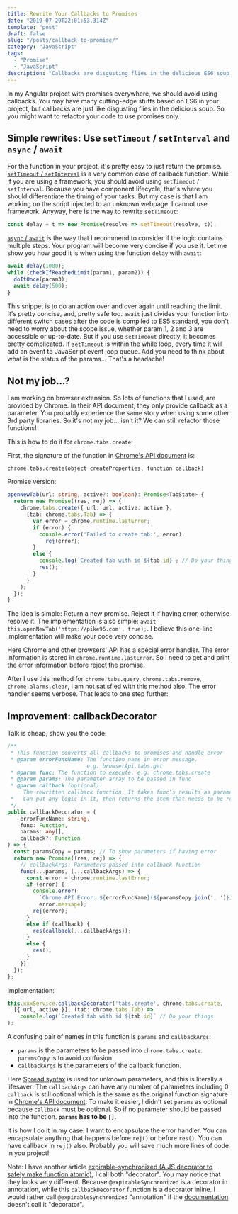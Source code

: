 ```yaml
---
title: Rewrite Your Callbacks to Promises
date: "2019-07-29T22:01:53.314Z"
template: "post"
draft: false
slug: "/posts/callback-to-promise/"
category: "JavaScript"
tags:
  - "Promise"
  - "JavaScript"
description: "Callbacks are disgusting flies in the delicious ES6 soup. Refactor them to use promises only."
---
```


In my Angular project with promises everywhere, we should avoid using callbacks. You may have many cutting-edge stuffs based on ES6 in your project, but callbacks are just like disgusting flies in the delicious soup. So you might want to refactor your code to use promises only.

## Simple rewrites: Use `setTimeout` / `setInterval` and `async` / `await`

For the function in your project, it's pretty easy to just return the promise. [`setTimeout` / `setInterval`](https://developer.mozilla.org/en-US/docs/Learn/JavaScript/Asynchronous/Timeouts_and_intervals) is a very common case of callback function. While if you are using a framework, you should avoid using `setTimeout` / `setInterval`. Because you have component lifecycle, that's where you should differentiate the timing of your tasks. But my case is that I am working on the script injected to an unknown webpage. I cannot use framework. Anyway, here is the way to rewrite `setTimeout`:

```typescript
const delay = t => new Promise(resolve => setTimeout(resolve, t));
```

[`async` / `await`](https://developer.mozilla.org/en-US/docs/Web/JavaScript/Reference/Statements/async_function) is the way that I recommend to consider if the logic contains multiple steps. Your program will become very concise if you use it. Let me show you how good it is when using the function `delay` with `await`:

```typescript
await delay(1000);  
while (checkIfReachedLimit(param1, param2)) {  
  doItOnce(param3); 
  await delay(500);  
}
```
This snippet is to do an action over and over again until reaching the limit. It's pretty concise, and, pretty safe too. `await` just divides your function into different switch cases after the code is compiled to ES5 standard, you don't need to worry about the scope issue, whether param 1, 2 and 3 are accessible or up-to-date. But if you use `setTimeout` directly, it becomes pretty complicated. If `setTimeout` is within the while loop, every time it will add an event to JavaScript event loop queue. Add you need to think about what is the status of the params... That's a headache!

## Not my job...?
I am working on browser extension. So lots of functions that I used, are provided by Chrome. In their API document, they only provide callback as a parameter. You probably experience the same story when using some other 3rd party libraries. So it's not my job... isn't it? We can still refactor those functions!

This is how to do it for `chrome.tabs.create`:

First, the signature of the function in [Chrome's API document](https://developer.chrome.com/extensions/tabs#method-create) is:
```
chrome.tabs.create(object createProperties, function callback)
```
Promise version: 
```typescript
openNewTab(url: string, active?: boolean): Promise<TabState> {
  return new Promise((res, rej) => {
    chrome.tabs.create({ url: url, active: active },
      (tab: chrome.tabs.Tab) => {
        var error = chrome.runtime.lastError;
        if (error) {
          console.error('Failed to create tab:', error);
            rej(error);
        }
        else {
          console.log(`Created tab with id ${tab.id}`; // Do your things
          res();
        }
      }
    );
  });
}
```
The idea is simple: Return a new promise. Reject it if having error, otherwise resolve it. The implementation is also simple: `await this.openNewTab('https://pike96.com', true);`. I believe this one-line implementation will make your code very concise. 

Here Chrome and other browsers' API has a special error handler. The error information is stored in `chrome.runtime.lastError`. So I need to get and print the error information before reject the promise.

After I use this method for `chrome.tabs.query`, `chrome.tabs.remove`, `chrome.alarms.clear`, I am not satisfied with this method also. The error handler seems verbose. That leads to one step further:

## Improvement: callbackDecorator
Talk is cheap, show you the code: 
```typescript
/**
 * This function converts all callbacks to promises and handle error
 * @param errorFuncName: The function name in error message.
                         e.g. browserApi.tabs.get
 * @param func: The function to execute. e.g. chrome.tabs.create
 * @param params: The parameter array to be passed in func
 * @param callback (optional):
     The rewritten callback function. It takes func's results as parameters.
 *   Can put any logic in it, then returns the item that needs to be resolved.
 */
public callbackDecorator = (
    errorFuncName: string,
    func: Function,
    params: any[],
    callback?: Function
) => {
  const paramsCopy = params; // To show parameters if having error
  return new Promise((res, rej) => {
    // callbackArgs: Parameters passed into callback function
    func(...params, (...callbackArgs) => {
      const error = chrome.runtime.lastError;
      if (error) {
        console.error(
          `Chrome API Error: ${errorFuncName}(${paramsCopy.join(', ')}):`,
          error.message);
        rej(error);
      }
      else if (callback) {
        res(callback(...callbackArgs));
      }
      else {
        res();
      }
    });
  });
};
```
Implementation:
```typescript
this.xxxService.callbackDecorator('tabs.create', chrome.tabs.create,  
  [{ url, active }], (tab: chrome.tabs.Tab) => 
    console.log(`Created tab with id ${tab.id}` // Do your things
);
```

A confusing pair of names in this function is `params` and `callbackArgs`:
- `params` is the parameters to be passed into `chrome.tabs.create`. `paramsCopy` is to avoid confusion.
- `callbackArgs` is the parameters of the callback function.

Here [Spread syntax](https://developer.mozilla.org/en-US/docs/Web/JavaScript/Reference/Operators/Spread_syntax) is used for unknown parameters, and this is literally a lifesaver: The `callbackArgs` can have any number of parameters including 0. `callback` is still optional which is the same as the original function signature in [Chrome's API document](https://developer.chrome.com/extensions/tabs#method-create). To make it easier, I didn't set `params` as optional because `callback` must be optional. So if no parameter should be passed into the function. **`params` has to be `[]`**.

It is how I do it in my case. I want to encapsulate the error handler. You can encapsulate anything that happens before `rej()` or before `res()`. You can have callback in `rej()` also. Probably you will save much more lines of code in you project!

Note: I have another article [expirable-synchronized (A JS decorator to safely make function atomic)](/posts/expirable-synchronized/), I call both "decorator". You may notice that they looks very different. Because `@expirableSynchronized` is a decorator in annotation, while this `callbackDecorator` function is a decorator inline. I would rather call `@expirableSynchronized` "annotation" if the [documentation](https://github.com/tc39/proposal-decorators) doesn't call it "decorator".
